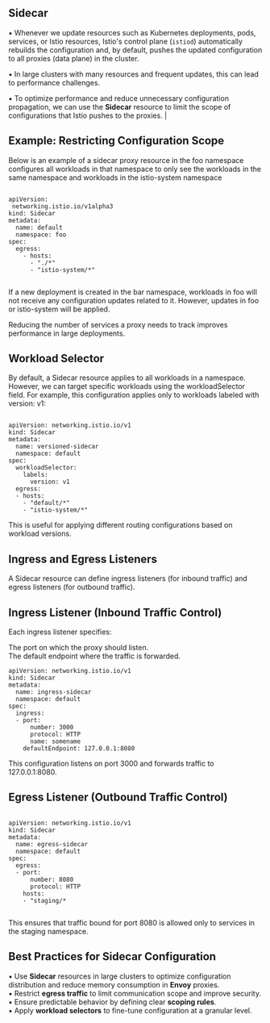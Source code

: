 


Sidecar
------------


▪ Whenever we update resources such as Kubernetes deployments, pods, services, or Istio resources, Istio's control plane (`istiod`) automatically rebuilds the configuration and, by default, pushes the updated configuration to all proxies (data plane) in the cluster.

▪ In large clusters with many resources and frequent updates, this can lead to performance challenges.

▪ To optimize performance and reduce unnecessary configuration propagation, we can use the **Sidecar** resource to limit the scope of configurations that Istio pushes to the proxies.
                              |


Example: Restricting Configuration Scope
------------------------------------------

Below is an example of a sidecar proxy resource in the foo namespace
configures all workloads in that namespace to only see the workloads in the same namespace
and workloads in the istio-system namespace

```

apiVersion:
 networking.istio.io/v1alpha3
kind: Sidecar
metadata:
  name: default
  namespace: foo
spec:
  egress:
    - hosts:
      - "./*"
      - "istio-system/*"


```

If a new deployment is created in the bar namespace, workloads in foo will not receive any configuration updates related to it. However, updates in foo or istio-system will be applied.

Reducing the number of services a proxy needs to track improves performance in large deployments.


Workload Selector
-------------------

By default, a Sidecar resource applies to all workloads in a namespace. 
However, we can target specific workloads using the workloadSelector field. 
For example, this configuration applies only to workloads labeled with version: v1:


```

apiVersion: networking.istio.io/v1
kind: Sidecar
metadata:
  name: versioned-sidecar
  namespace: default
spec:
  workloadSelector:
    labels:
      version: v1
  egress:
  - hosts:
    - "default/*"
    - "istio-system/*"

```

This is useful for applying different routing configurations based on workload versions.


Ingress and Egress Listeners
------------------------------

A Sidecar resource can define ingress listeners (for inbound traffic) and 
egress listeners (for outbound traffic).


Ingress Listener (Inbound Traffic Control)
------------------------------------------
Each ingress listener specifies:

The port on which the proxy should listen.<br>
The default endpoint where the traffic is forwarded.


```
apiVersion: networking.istio.io/v1
kind: Sidecar
metadata:
  name: ingress-sidecar
  namespace: default
spec:
  ingress:
  - port:
      number: 3000
      protocol: HTTP
      name: somename
    defaultEndpoint: 127.0.0.1:8080

```

This configuration listens on port 3000 and forwards traffic to 127.0.0.1:8080.

Egress Listener (Outbound Traffic Control)
-------------------------------------------

```

apiVersion: networking.istio.io/v1
kind: Sidecar
metadata:
  name: egress-sidecar
  namespace: default
spec:
  egress:
  - port:
      number: 8080
      protocol: HTTP
    hosts:
    - "staging/*


```

This ensures that traffic bound for port 8080 is allowed only to services in the staging namespace.


Best Practices for Sidecar Configuration
------------------------------------------

▪ Use **Sidecar** resources in large clusters to optimize configuration distribution and reduce memory consumption in **Envoy** proxies.  
▪ Restrict **egress traffic** to limit communication scope and improve security.  
▪ Ensure predictable behavior by defining clear **scoping rules**.  
▪ Apply **workload selectors** to fine-tune configuration at a granular level.




      
 
    



 
 
 
 
 
 
 
 
 
 
 
 
 
 
 
 
      
